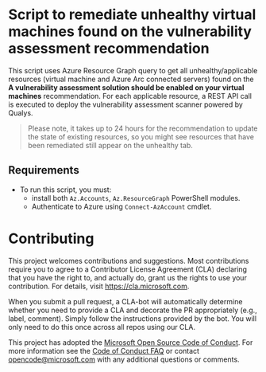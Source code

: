 # Script to remediate unhealthy virtual machines found on the vulnerability assessment recommendation

This script uses Azure Resource Graph query to get all unhealthy/applicable resources (virtual machine and Azure Arc connected servers) found on the **A vulnerability assessment solution should be enabled on your virtual machines** recommendation.
For each applicable resource, a REST API call is executed to deploy the vulnerability assessment scanner powered by Qualys.

> Please note, it takes up to 24 hours for the recommendation to update the state of existing resources, so you might see resources that have been remediated still appear on the unhealthy tab.

## Requirements

- To run this script, you must:
  - install both `Az.Accounts`, `Az.ResourceGraph` PowerShell modules.
  - Authenticate to Azure using `Connect-AzAccount` cmdlet.

# Contributing

This project welcomes contributions and suggestions.  Most contributions require you to agree to a
Contributor License Agreement (CLA) declaring that you have the right to, and actually do, grant us
the rights to use your contribution. For details, visit https://cla.microsoft.com.

When you submit a pull request, a CLA-bot will automatically determine whether you need to provide
a CLA and decorate the PR appropriately (e.g., label, comment). Simply follow the instructions
provided by the bot. You will only need to do this once across all repos using our CLA.

This project has adopted the [Microsoft Open Source Code of Conduct](https://opensource.microsoft.com/codeofconduct/).
For more information see the [Code of Conduct FAQ](https://opensource.microsoft.com/codeofconduct/faq/) or
contact [opencode@microsoft.com](mailto:opencode@microsoft.com) with any additional questions or comments.
